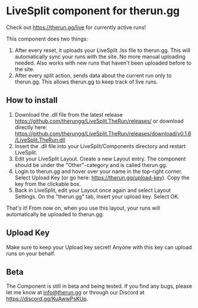 # LiveSplit component for therun.gg

Check out https://therun.gg/live for currently active runs!

This component does two things:

1. After every reset, it uploads your LiveSplit .lss file to therun.gg. This will automatically sync your runs with the site. No more manual uploading needed. Also works with new runs that haven't been uploaded before to the site.
2. After every split action, sends data about the current run only to therun.gg. This allows therun.gg to keep track of live runs.

## How to install

1. Download the .dll file from the latest release https://github.com/therungg/LiveSplit.TheRun/releases/ or download directly here: https://github.com/therungg/LiveSplit.TheRun/releases/download/v0.1.6/LiveSplit.TheRun.dll
2. Insert the .dll file into your LiveSplit/Components directory and restart LiveSplit.
3. Edit your LiveSplit Layout. Create a new Layout entry. The component should be under the "Other"-category and is called therun.gg.
4. Login to therun.gg and hover over your name in the top-right corner. Select Upload Key (or go here: https://therun.gg/upload-key). Copy the key from the clickable box.
5. Back in LiveSplit, edit your Layout once again and select Layout Settings. On the "therun.gg" tab, insert your upload key. Select OK.

That's it! From now on, when you use this layout, your runs will automatically be uploaded to therun.gg.

## Upload Key

Make sure to keep your Upload key secret! Anyone with this key can upload runs on your behalf.

## Beta

The Component is still in beta and being tested. If you find any bugs, please let me know at info@therun.gg or through our Discord at https://discord.gg/KuAwwPsKUp.
